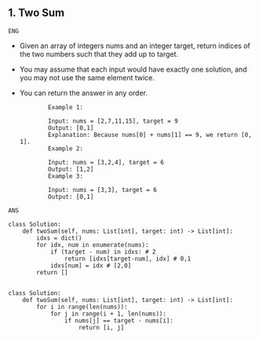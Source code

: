 ## 1. Two Sum

`ENG`
- Given an array of integers nums and an integer target, return indices of the two numbers such that they add up to target.

- You may assume that each input would have exactly one solution, and you may not use the same element twice.

- You can return the answer in any order.

 

              Example 1:

              Input: nums = [2,7,11,15], target = 9
              Output: [0,1]
              Explanation: Because nums[0] + nums[1] == 9, we return [0, 1].
              Example 2:

              Input: nums = [3,2,4], target = 6
              Output: [1,2]
              Example 3:

              Input: nums = [3,3], target = 6
              Output: [0,1]


`ANS`

```PYTHON3
class Solution:
    def twoSum(self, nums: List[int], target: int) -> List[int]:
        idxs = dict()
        for idx, num in enumerate(nums):
            if (target - num) in idxs: # 2
                return [idxs[target-num], idx] # 0,1 
            idxs[num] = idx # [2,0]
        return []


class Solution:
    def twoSum(self, nums: List[int], target: int) -> List[int]:
        for i in range(len(nums)):
            for j in range(i + 1, len(nums)):
                if nums[j] == target - nums[i]:
                    return [i, j]
```                    
